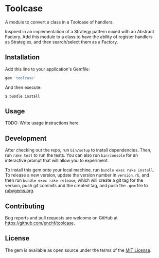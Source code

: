 # Toolcase

A module to convert a class in a Toolcase of handlers.

Inspired in an implementation of a Strategy pattern mixed with an Abstract Factory.
Add this module to a class to have the ability of register handlers as Strategies, and then search/select them as a Factory.

## Installation

Add this line to your application's Gemfile:

```ruby
gem 'toolcase'
```

And then execute:

    $ bundle install

## Usage

TODO: Write usage instructions here

## Development

After checking out the repo, run `bin/setup` to install dependencies. Then, run `rake test` to run the tests. You can also run `bin/console` for an interactive prompt that will allow you to experiment.

To install this gem onto your local machine, run `bundle exec rake install`. To release a new version, update the version number in `version.rb`, and then run `bundle exec rake release`, which will create a git tag for the version, push git commits and the created tag, and push the `.gem` file to [rubygems.org](https://rubygems.org).

## Contributing

Bug reports and pull requests are welcome on GitHub at https://github.com/enchf/toolcase.

## License

The gem is available as open source under the terms of the [MIT License](https://opensource.org/licenses/MIT).
